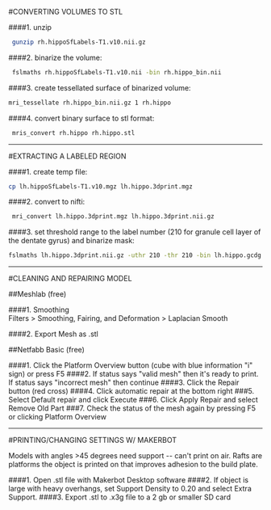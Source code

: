#CONVERTING VOLUMES TO STL

####1. unzip <br />
```bash      
 gunzip rh.hippoSfLabels-T1.v10.nii.gz 
```
####2. binarize the volume: <br />
```bash
 fslmaths rh.hippoSfLabels-T1.v10.nii -bin rh.hippo_bin.nii
```
####3. create tessellated surface of binarized volume: <br />
```bash
mri_tessellate rh.hippo_bin.nii.gz 1 rh.hippo
```
####4. convert binary surface to stl format: <br />
```bash
 mris_convert rh.hippo rh.hippo.stl
```
-----------------------------------------------

#EXTRACTING A LABELED REGION

####1. create temp file: <br />
```bash
cp lh.hippoSfLabels-T1.v10.mgz lh.hippo.3dprint.mgz
```
####2. convert to nifti: <br />
```bash
 mri_convert lh.hippo.3dprint.mgz lh.hippo.3dprint.nii.gz
```
####3. set threshold range to the label number (210 for granule cell layer of the dentate gyrus) and binarize mask: <br />
```bash
fslmaths lh.hippo.3dprint.nii.gz -uthr 210 -thr 210 -bin lh.hippo.gcdg.nii.gz
```
-----------------------------------------------

#CLEANING AND REPAIRING  MODEL

##Meshlab (free)

####1. Smoothing <br />
Filters > Smoothing, Fairing, and Deformation > Laplacian Smooth

####2. Export Mesh as .stl

##Netfabb Basic (free)

####1. Click the Platform Overview button (cube with blue information "i" sign) or press F5
####2. If status says "valid mesh" then it's ready to print. If status says "incorrect mesh" then continue
####3. Click the Repair button (red cross)
####4. Click automatic repair at the bottom right
###5. Select Default repair and click Execute
###6. Click Apply Repair and select Remove Old Part
###7. Check the status of the mesh again by pressing F5 or clicking Platform Overview

-----------------------------------------------

#PRINTING/CHANGING SETTINGS  W/ MAKERBOT

Models with angles >45 degrees need support -- can't print on air. Rafts 
are platforms the object is printed on that improves adhesion to the build
plate. 

####1. Open .stl file with Makerbot Desktop software
####2. If object is large with heavy overhangs, set Support Density to 0.20 and select Extra Support. 
####3. Export .stl to .x3g file to a  2 gb or smaller SD card